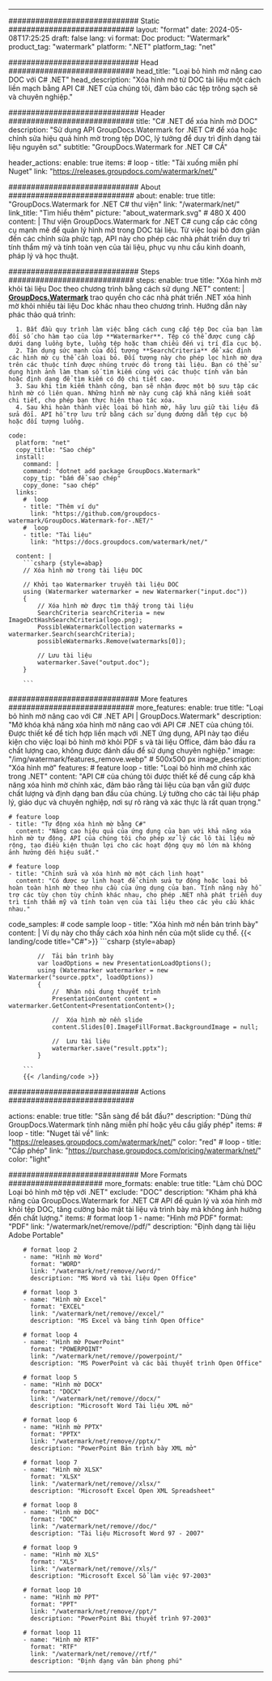 
---
############################# Static ############################
layout: "format"
date:  2024-05-08T17:25:25
draft: false
lang: vi
format: Doc
product: "Watermark"
product_tag: "watermark"
platform: ".NET"
platform_tag: "net"

############################# Head ############################
head_title: "Loại bỏ hình mờ nâng cao DOC với C# .NET"
head_description: "Xóa hình mờ từ DOC tài liệu một cách liền mạch bằng API C# .NET của chúng tôi, đảm bảo các tệp trông sạch sẽ và chuyên nghiệp."

############################# Header ############################
title: "C# .NET để xóa hình mờ DOC" 
description: "Sử dụng API GroupDocs.Watermark for .NET C# để xóa hoặc chỉnh sửa hiệu quả hình mờ trong tệp DOC, lý tưởng để duy trì định dạng tài liệu nguyên sơ."
subtitle: "GroupDocs.Watermark for .NET C# CÁ" 

header_actions:
  enable: true
  items:
    #  loop
    - title: "Tải xuống miễn phí Nuget"
      link: "https://releases.groupdocs.com/watermark/net/"
      
############################# About ############################
about:
    enable: true
    title: "GroupDocs.Watermark for .NET C# thư viện"
    link: "/watermark/net/"
    link_title: "Tìm hiểu thêm"
    picture: "about_watermark.svg" # 480 X 400
    content: |
       Thư viện GroupDocs.Watermark for .NET C# cung cấp các công cụ mạnh mẽ để quản lý hình mờ trong DOC tài liệu. Từ việc loại bỏ đơn giản đến các chỉnh sửa phức tạp, API này cho phép các nhà phát triển duy trì tính thẩm mỹ và tính toàn vẹn của tài liệu, phục vụ nhu cầu kinh doanh, pháp lý và học thuật.

############################# Steps ############################
steps:
    enable: true
    title: "Xóa hình mờ khỏi tài liệu Doc theo chương trình bằng cách sử dụng .NET"
    content: |
      **[GroupDocs.Watermark](https://products.groupdocs.com/watermark/net/)** trao quyền cho các nhà phát triển .NET xóa hình mờ khỏi nhiều tài liệu Doc khác nhau theo chương trình. Hướng dẫn này phác thảo quá trình:
      
      1. Bắt đầu quy trình làm việc bằng cách cung cấp tệp Doc của bạn làm đối số cho hàm tạo của lớp **Watermarker**. Tệp có thể được cung cấp dưới dạng luồng byte, luồng tệp hoặc tham chiếu đến vị trí đĩa cục bộ.
      2. Tận dụng sức mạnh của đối tượng **SearchCriteria** để xác định các hình mờ cụ thể cần loại bỏ. Đối tượng này cho phép lọc hình mờ dựa trên các thuộc tính được nhúng trước đó trong tài liệu. Bạn có thể sử dụng hình ảnh làm tham số tìm kiếm cùng với các thuộc tính văn bản hoặc định dạng để tìm kiếm có độ chi tiết cao.
      3. Sau khi tìm kiếm thành công, bạn sẽ nhận được một bộ sưu tập các hình mờ có liên quan. Những hình mờ này cung cấp khả năng kiểm soát chi tiết, cho phép bạn thực hiện thao tác xóa.
      4. Sau khi hoàn thành việc loại bỏ hình mờ, hãy lưu giữ tài liệu đã sửa đổi. API hỗ trợ lưu trữ bằng cách sử dụng đường dẫn tệp cục bộ hoặc đối tượng luồng.
   
    code:
      platform: "net"
      copy_title: "Sao chép"
      install:
        command: |
        command: "dotnet add package GroupDocs.Watermark"
        copy_tip: "bấm để sao chép"
        copy_done: "sao chép"
      links:
        #  loop
        - title: "Thêm ví dụ"
          link: "https://github.com/groupdocs-watermark/GroupDocs.Watermark-for-.NET/"
        #  loop
        - title: "Tài liệu"
          link: "https://docs.groupdocs.com/watermark/net/"
          
      content: |
        ```csharp {style=abap}
        // Xóa hình mờ trong tài liệu DOC

        // Khởi tạo Watermarker truyền tài liệu DOC
        using (Watermarker watermarker = new Watermarker("input.doc"))
        {
            // Xóa hình mờ được tìm thấy trong tài liệu
            SearchCriteria searchCriteria = new ImageDctHashSearchCriteria(logo.png);
            PossibleWatermarkCollection watermarks = watermarker.Search(searchCriteria);
            possibleWatermarks.Remove(watermarks[0]);

            // Lưu tài liệu
            watermarker.Save("output.doc");
        }
        
        ```  

############################# More features ############################
more_features:
  enable: true
  title: "Loại bỏ hình mờ nâng cao với C# .NET API | GroupDocs.Watermark"
  description: "Mở khóa khả năng xóa hình mờ nâng cao với API C# .NET của chúng tôi. Được thiết kế để tích hợp liền mạch với .NET ứng dụng, API này tạo điều kiện cho việc loại bỏ hình mờ khỏi PDF s và tài liệu Office, đảm bảo đầu ra chất lượng cao, không được đánh dấu để sử dụng chuyên nghiệp."
  image: "/img/watermark/features_remove.webp" # 500x500 px
  image_description: "Xóa hình mờ"
  features:
    # feature loop
    - title: "Loại bỏ hình mờ chính xác trong .NET"
      content: "API C# của chúng tôi được thiết kế để cung cấp khả năng xóa hình mờ chính xác, đảm bảo rằng tài liệu của bạn vẫn giữ được chất lượng và định dạng ban đầu của chúng. Lý tưởng cho các tài liệu pháp lý, giáo dục và chuyên nghiệp, nơi sự rõ ràng và xác thực là rất quan trọng."

    # feature loop
    - title: "Tự động xóa hình mờ bằng C#"
      content: "Nâng cao hiệu quả của ứng dụng của bạn với khả năng xóa hình mờ tự động. API của chúng tôi cho phép xử lý các lô tài liệu mở rộng, tạo điều kiện thuận lợi cho các hoạt động quy mô lớn mà không ảnh hưởng đến hiệu suất."

    # feature loop
    - title: "Chỉnh sửa và xóa hình mờ một cách linh hoạt"
      content: "Có được sự linh hoạt để chỉnh sửa tự động hoặc loại bỏ hoàn toàn hình mờ theo nhu cầu của ứng dụng của bạn. Tính năng này hỗ trợ các tùy chọn tùy chỉnh khác nhau, cho phép .NET nhà phát triển duy trì tính thẩm mỹ và tính toàn vẹn của tài liệu theo các yêu cầu khác nhau."
      
  code_samples:
    # code sample loop
    - title: "Xóa hình mờ nền bản trình bày"
      content: |
        Ví dụ này cho thấy cách xóa hình nền của một slide cụ thể.
        {{< landing/code title="C#">}}
        ```csharp {style=abap}
        
            //  Tải bản trình bày
            var loadOptions = new PresentationLoadOptions();
            using (Watermarker watermarker = new Watermarker("source.pptx", loadOptions))
            {
                //  Nhận nội dung thuyết trình
                PresentationContent content = watermarker.GetContent<PresentationContent>();

                //  Xóa hình mờ nền slide
                content.Slides[0].ImageFillFormat.BackgroundImage = null;

                //  Lưu tài liệu
                watermarker.save("result.pptx");
            }

        ```
        {{< /landing/code >}}


############################# Actions ############################

actions:
  enable: true
  title: "Sẵn sàng để bắt đầu?"
  description: "Dùng thử GroupDocs.Watermark tính năng miễn phí hoặc yêu cầu giấy phép"
  items:
    #  loop
    - title: "Nuget tải về"
      link: "https://releases.groupdocs.com/watermark/net/"
      color: "red"
        #  loop
    - title: "Cấp phép"
      link: "https://purchase.groupdocs.com/pricing/watermark/net/"
      color: "light"


############################# More Formats #####################
more_formats:
    enable: true
    title: "Làm chủ DOC Loại bỏ hình mờ tệp với .NET"
    exclude: "DOC"
    description: "Khám phá khả năng của GroupDocs.Watermark for .NET C# API để quản lý và xóa hình mờ khỏi tệp DOC, tăng cường bảo mật tài liệu và trình bày mà không ảnh hưởng đến chất lượng."
    items: 
        # format loop 1
        - name: "Hình mờ PDF"
          format: "PDF"
          link: "/watermark/net/remove//pdf/"
          description: "Định dạng tài liệu Adobe Portable"

        # format loop 2
        - name: "Hình mờ Word"
          format: "WORD"
          link: "/watermark/net/remove//word/"
          description: "MS Word và tài liệu Open Office"
          
        # format loop 3
        - name: "Hình mờ Excel"
          format: "EXCEL"
          link: "/watermark/net/remove//excel/"
          description: "MS Excel và bảng tính Open Office"

        # format loop 4
        - name: "Hình mờ PowerPoint"
          format: "POWERPOINT"
          link: "/watermark/net/remove//powerpoint/"
          description: "MS PowerPoint và các bài thuyết trình Open Office"

        # format loop 5
        - name: "Hình mờ DOCX"
          format: "DOCX"
          link: "/watermark/net/remove//docx/"
          description: "Microsoft Word Tài liệu XML mở"
          
        # format loop 6
        - name: "Hình mờ PPTX"
          format: "PPTX"
          link: "/watermark/net/remove//pptx/"
          description: "PowerPoint Bản trình bày XML mở"
          
        # format loop 7
        - name: "Hình mờ XLSX"
          format: "XLSX"
          link: "/watermark/net/remove//xlsx/"
          description: "Microsoft Excel Open XML Spreadsheet"

        # format loop 8
        - name: "Hình mờ DOC"
          format: "DOC"
          link: "/watermark/net/remove//doc/"
          description: "Tài liệu Microsoft Word 97 - 2007"

        # format loop 9
        - name: "Hình mờ XLS"
          format: "XLS"
          link: "/watermark/net/remove//xls/"
          description: "Microsoft Excel Sổ làm việc 97-2003"

        # format loop 10
        - name: "Hình mờ PPT"
          format: "PPT"
          link: "/watermark/net/remove//ppt/"
          description: "PowerPoint Bài thuyết trình 97-2003"

        # format loop 11
        - name: "Hình mờ RTF"
          format: "RTF"
          link: "/watermark/net/remove//rtf/"
          description: "Định dạng văn bản phong phú"

---